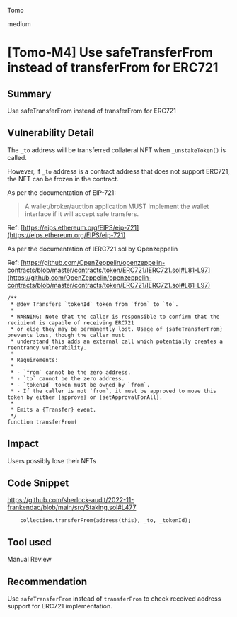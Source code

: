 Tomo

medium

# [Tomo-M4] Use safeTransferFrom instead of transferFrom for ERC721

## Summary

Use safeTransferFrom instead of transferFrom for ERC721

## Vulnerability Detail

The `_to` address will be transferred collateral NFT when `_unstakeToken()` is called. 

However, if `_to` address is a contract address that does not support ERC721, the NFT can be frozen in the contract.

As per the documentation of EIP-721:

> A wallet/broker/auction application MUST implement the wallet interface if it will accept safe transfers.
> 

Ref: [https://eips.ethereum.org/EIPS/eip-721](https://eips.ethereum.org/EIPS/eip-721)

As per the documentation of IERC721.sol by Openzeppelin

Ref: [https://github.com/OpenZeppelin/openzeppelin-contracts/blob/master/contracts/token/ERC721/IERC721.sol#L81-L97](https://github.com/OpenZeppelin/openzeppelin-contracts/blob/master/contracts/token/ERC721/IERC721.sol#L81-L97)

```solidity
/**
 * @dev Transfers `tokenId` token from `from` to `to`.
 *
 * WARNING: Note that the caller is responsible to confirm that the recipient is capable of receiving ERC721
 * or else they may be permanently lost. Usage of {safeTransferFrom} prevents loss, though the caller must
 * understand this adds an external call which potentially creates a reentrancy vulnerability.
 *
 * Requirements:
 *
 * - `from` cannot be the zero address.
 * - `to` cannot be the zero address.
 * - `tokenId` token must be owned by `from`.
 * - If the caller is not `from`, it must be approved to move this token by either {approve} or {setApprovalForAll}.
 *
 * Emits a {Transfer} event.
 */
function transferFrom(
```

## Impact

Users possibly lose their NFTs

## Code Snippet
https://github.com/sherlock-audit/2022-11-frankendao/blob/main/src/Staking.sol#L477
``` solidity
    collection.transferFrom(address(this), _to, _tokenId);
```
## Tool used

Manual Review

## Recommendation

Use `safeTransferFrom` instead of `transferFrom` to check received address support for ERC721 implementation.